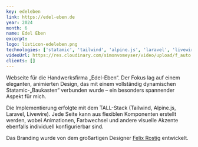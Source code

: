 ```yaml
---
key: edeleben
link: https://edel-eben.de
year: 2024
month: 6
name: Edel Eben
excerpt: 
logo: listicon-edeleben.png
technologies: ['statamic', 'tailwind', 'alpine.js', 'laravel', 'livewire']
videoUrl: https://res.cloudinary.com/simonvomeyser/video/upload/f_auto:video,q_auto/v1/videos-simonvomeyser.de/edeleben
clients: []
---
```


Webseite für die Handwerksfirma „Edel-Eben“. Der Fokus lag auf einem eleganten, animierten Design, das mit einem vollständig dynamischen Statamic-„Baukasten“ verbunden wurde – ein besonders spannender Aspekt für mich. 

Die Implementierung erfolgte mit dem TALL-Stack (Tailwind, Alpine.js, Laravel, Livewire). Jede Seite kann aus flexiblen Komponenten erstellt werden, wobei Animationen, Farbwechsel und andere visuelle Akzente ebenfalls individuell konfigurierbar sind.

Das Branding wurde von dem großartigen Designer [Felix Rostig](https://felixrostig.design/) entwickelt. 